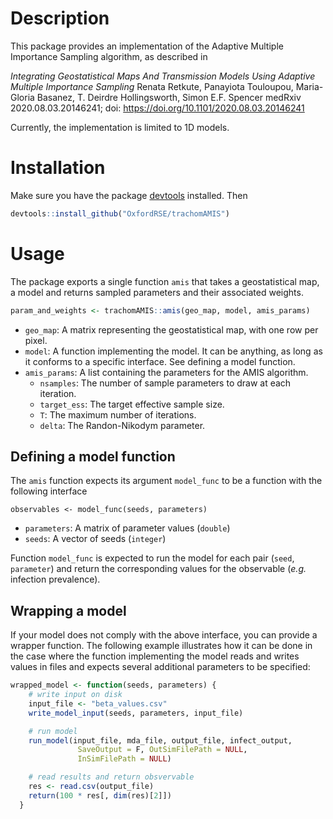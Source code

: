 # Description

This package provides an implementation of the Adaptive Multiple
Importance Sampling algorithm, as described in

_Integrating Geostatistical Maps And Transmission Models Using Adaptive Multiple Importance Sampling_
Renata Retkute, Panayiota Touloupou, Maria-Gloria Basanez, T. Deirdre Hollingsworth, Simon E.F. Spencer
medRxiv 2020.08.03.20146241; doi: https://doi.org/10.1101/2020.08.03.20146241 

Currently, the implementation is limited to 1D models.

# Installation

Make sure you have the package [devtools](https://devtools.r-lib.org/)
installed. Then

```R
devtools::install_github("OxfordRSE/trachomAMIS")
```

# Usage

The package exports a single function `amis` that takes a
geostatistical map, a model and returns sampled parameters and their
associated weights.

```R
param_and_weights <- trachomAMIS::amis(geo_map, model, amis_params)
```

- `geo_map`: A matrix representing the geostatistical map, with one
  row per pixel.
- `model`: A function implementing the model. It can be anything, as
  long as it conforms to a specific interface. See defining a model
  function.
- `amis_params`: A list containing the parameters for the AMIS algorithm.
  - `nsamples`: The number of sample parameters to draw at each iteration.
  - `target_ess`: The target effective sample size.
  - `T`: The maximum number of iterations.
  - `delta`: The Randon-Nikodym parameter.
  
## Defining a model function

The `amis` function expects its argument `model_func` to be a function with the
following interface

```
observables <- model_func(seeds, parameters)
```

- `parameters`: A matrix of parameter values (`double`)
- `seeds`: A vector of seeds (`integer`)

Function `model_func` is expected to run the model for each pair
(`seed`, `parameter`) and return the corresponding values for the
observable (_e.g._ infection prevalence).

## Wrapping a model

If your model does not comply with the above interface, you can
provide a wrapper function. The following example illustrates how it
can be done in the case where the function implementing the model
reads and writes values in files and expects several additional
parameters to be specified:

```R
wrapped_model <- function(seeds, parameters) {
	# write input on disk
	input_file <- "beta_values.csv"
    write_model_input(seeds, parameters, input_file)

	# run model
    run_model(input_file, mda_file, output_file, infect_output,
               SaveOutput = F, OutSimFilePath = NULL,
               InSimFilePath = NULL)

	# read results and return obsvervable
    res <- read.csv(output_file)
    return(100 * res[, dim(res)[2]])
  }
```
